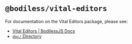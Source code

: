 # `@bodiless/vital-editors`

For documentation on the Vital Editors package, please see:

- [Vital Editors | BodilessJS Docs](https://johnsonandjohnson.github.io/Bodiless-JS/#/VitalDesignSystem/Components/VitalEditors/)
- [`doc/` Directory](./doc)
